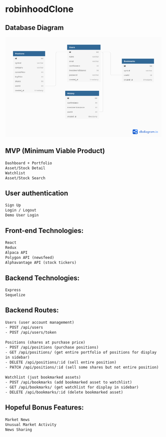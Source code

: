 # robinhoodClone
## Database Diagram

![ERD](./databaseSchema/database3.png)

## MVP (Minimum Viable Product)

    Dashboard + Portfolio
    Asset/Stock Detail
    Watchlist
    Asset/Stock Search

## User authentication

    Sign Up
    Login / Logout
    Demo User Login

## Front-end Technologies:

    React
    Redux
    Alpaca API  
    Polygon API (newsfeed)
    Alphavantage API (stock tickers)
    
## Backend Technologies:

    Express
    Sequelize
    
## Backend Routes:
    
    Users (user account management)
    - POST /api/users
    - POST /api/users/token
    
    Positions (shares at purchase price)
    - POST /api/positions (purchase positions)
    - GET /api/positions/ (get entire portfolio of positions for display in sidebar)
    - DELETE /api/positions/:id (sell entire position)
    - PATCH /api/positions/:id (sell some shares but not entire position)
    
    Watchlist (just bookmarked assets)
    - POST /api/bookmarks (add bookmarked asset to watchlist)
    - GET /api/bookmarks/ (get watchlist for display in sidebar)
    - DELETE /api/bookmarks/:id (delete bookmarked asset)
    
    
## Hopeful Bonus Features:

    Market News
    Unusual Market Activity
    News Sharing 


